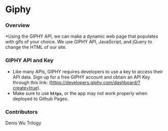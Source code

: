 # Giphy

 ### Overview

 *Using the GIPHY API, we can make a dynamic web page that populates with gifs of your choice. We use GIPHY API, JavaScript, and jQuery to change the HTML of our site.

 ### GIPHY API and Key

  * Like many APIs, GIPHY requires developers to use a key to access their API data. Sign up for a free GIPHY account and obtain an API Key through this link: (https://developers.giphy.com/dashboard/?create=true).
  * Make sure to use **`https`**, or the app may not work properly when deployed to Github Pages.

 ### Contributors

Denis Wu
Trilogy
 

